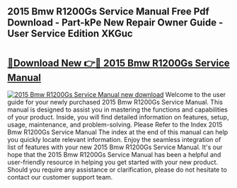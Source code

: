 ## 2015 Bmw R1200Gs Service Manual Free Pdf Download - Part-kPe New Repair Owner Guide - User Service Edition XKGuc

# <h2><a href="http://bc42600.oget.top/?id=2015+Bmw+R1200Gs+Service+Manual">🔗Download New 👉🔴 2015 Bmw R1200Gs Service Manual</a></h2>

[![2015 Bmw R1200Gs Service Manual new download](https://i.imgur.com/5g1atiW.png)](http://bc42600.oget.top/?id=2015+Bmw+R1200Gs+Service+Manual)
Welcome to the user guide for your newly purchased 2015 Bmw R1200Gs Service Manual. This manual is designed to assist you in mastering the functions and capabilities of your product. Inside, you will find detailed information on features, setup, usage, maintenance, and problem-solving. Please Refer to the Index 2015 Bmw R1200Gs Service Manual The index at the end of this manual can help you quickly locate relevant information. Enjoy the seamless integration of list of features with your new 2015 Bmw R1200Gs Service Manual. It's our hope that the 2015 Bmw R1200Gs Service Manual has been a helpful and user-friendly resource in helping you get started with your new product. Should you require any assistance or clarification, please do not hesitate to contact our customer support team.

